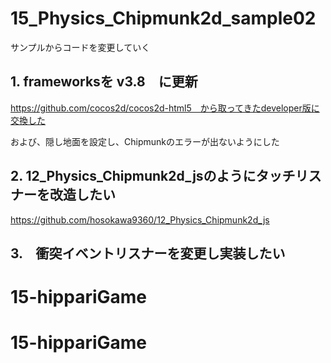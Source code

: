 # 15_Physics_Chipmunk2d_sample02

サンプルからコードを変更していく

## 1. frameworksを v3.8　に更新
https://github.com/cocos2d/cocos2d-html5　から取ってきたdeveloper版に交換した

および、隠し地面を設定し、Chipmunkのエラーが出ないようにした


## 2. 12_Physics_Chipmunk2d_jsのようにタッチリスナーを改造したい
https://github.com/hosokawa9360/12_Physics_Chipmunk2d_js


## 3.　衝突イベントリスナーを変更し実装したい　
# 15-hippariGame
# 15-hippariGame
